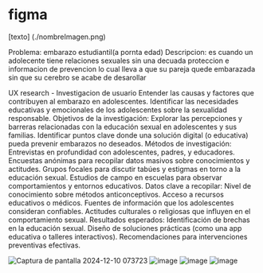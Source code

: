 # figma

[texto] (./nombreImagen.png)

Problema:
embarazo estudiantil(a pornta edad)
Descripcion:
es cuando un adolecente tiene relaciones sexuales sin una decuada proteccion e informacion de prevencion lo cual lleva a que su pareja quede embarazada
sin que su cerebro se acabe de desarollar

UX research - Investigacion de usuario
Entender las causas y factores que contribuyen al embarazo en adolescentes.
Identificar las necesidades educativas y emocionales de los adolescentes sobre la sexualidad responsable.
Objetivos de la investigación:
Explorar las percepciones y barreras relacionadas con la educación sexual en adolescentes y sus familias.
Identificar puntos clave donde una solución digital (o educativa) pueda prevenir embarazos no deseados.
Métodos de investigación:
Entrevistas en profundidad con adolescentes, padres, y educadores.
Encuestas anónimas para recopilar datos masivos sobre conocimientos y actitudes.
Grupos focales para discutir tabúes y estigmas en torno a la educación sexual.
Estudios de campo en escuelas para observar comportamientos y entornos educativos.
Datos clave a recopilar:
Nivel de conocimiento sobre métodos anticonceptivos.
Acceso a recursos educativos o médicos.
Fuentes de información que los adolescentes consideran confiables.
Actitudes culturales o religiosas que influyen en el comportamiento sexual.
Resultados esperados:
Identificación de brechas en la educación sexual.
Diseño de soluciones prácticas (como una app educativa o talleres interactivos).
Recomendaciones para intervenciones preventivas efectivas.

![Captura de pantalla 2024-12-10 073723](https://github.com/user-attachments/assets/092a1fbd-5f7c-4eda-bac6-458355a1ab21)
![image](https://github.com/user-attachments/assets/52469d5b-e071-4412-96da-7d52c7a96bcc)
![image](https://github.com/user-attachments/assets/06d801c6-ba6e-41e5-b8db-bcf93b7cf0fb)
![image](https://github.com/user-attachments/assets/5cf9940d-d451-4827-b75c-9249c27c5f55)
